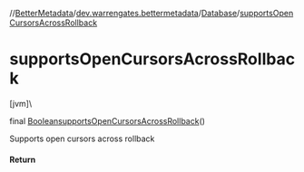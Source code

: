 //[BetterMetadata](../../../index.md)/[dev.warrengates.bettermetadata](../index.md)/[Database](index.md)/[supportsOpenCursorsAcrossRollback](supports-open-cursors-across-rollback.md)

# supportsOpenCursorsAcrossRollback

[jvm]\

final [Boolean](https://docs.oracle.com/javase/8/docs/api/java/lang/Boolean.html)[supportsOpenCursorsAcrossRollback](supports-open-cursors-across-rollback.md)()

Supports open cursors across rollback

#### Return
